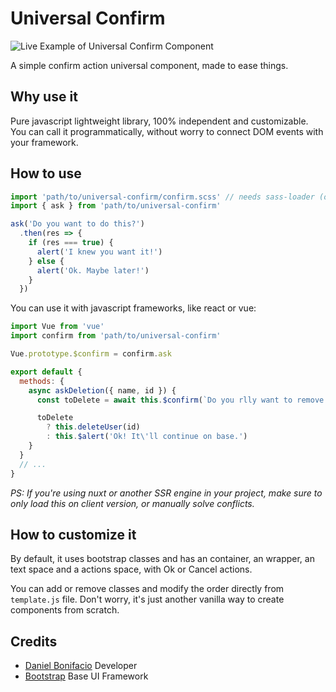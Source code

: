 # Universal Confirm

![Live Example of Universal Confirm Component](https://i.imgur.com/4k0qKvh.gif)

A simple confirm action universal component, made to ease things.

## Why use it

Pure javascript lightweight library, 100% independent and customizable. You can call it programmatically, without worry to connect DOM events with your framework.

## How to use

``` js
import 'path/to/universal-confirm/confirm.scss' // needs sass-loader (or use .css version)
import { ask } from 'path/to/universal-confirm'

ask('Do you want to do this?')
  .then(res => {
    if (res === true) {
      alert('I knew you want it!')
    } else {
      alert('Ok. Maybe later!')
    }
  })
```

You can use it with javascript frameworks, like react or vue:

``` js
import Vue from 'vue'
import confirm from 'path/to/universal-confirm'

Vue.prototype.$confirm = confirm.ask
```

``` js
export default {
  methods: {
    async askDeletion({ name, id }) {
      const toDelete = await this.$confirm(`Do you rlly want to remove ${name} from users list?`)

      toDelete
        ? this.deleteUser(id)
        : this.$alert('Ok! It\'ll continue on base.')
    }
  }
  // ...
}
```

*PS: If you're using nuxt or another SSR engine in your project, make sure to only load this on client version, or manually solve conflicts.*

## How to customize it

By default, it uses bootstrap classes and has an container, an wrapper, an text space and a actions space, with Ok or Cancel actions.

You can add or remove classes and modify the order directly from `template.js` file. Don't worry, it's just another vanilla way to create components from scratch.

## Credits

- [Daniel Bonifacio](https://danielbonifacio.com.br) Developer
- [Bootstrap](https://getbootstrap.com/) Base UI Framework

